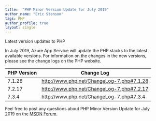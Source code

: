 ```yaml
---
title:  "PHP Minor Version Update for July 2019"
author_name: "Eric Stenson"
tags: PHP
author_profile: true
layout: single
---
```

Latest version updates to PHP

In July 2019, Azure App Service will update the PHP stacks to the latest available versions. For information on the changes in the new versions, please see the change logs on the PHP website.

PHP Version | Change Log
-- | --
7.1.28 | http://www.php.net/ChangeLog-7.php#7.1.28
7.2.17 | http://www.php.net/ChangeLog-7.php#7.2.17
7.3.4 | http://www.php.net/ChangeLog-7.php#7.3.4

Feel free to post any questions about PHP Minor Version Update for July 2019 on the [MSDN Forum](https://social.msdn.microsoft.com/forums/azure/en-US/home?forum=windowsazurewebsitespreview).

